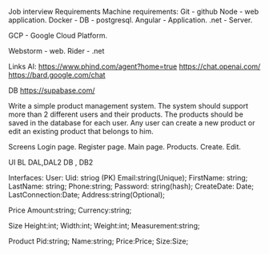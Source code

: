 Job interview
Requirements
Machine requirements:
Git - github
Node - web application.
Docker - DB - postgresql.
Angular - Application.
.net - Server.

GCP - Google Cloud Platform.

Webstorm - web.
Rider - .net

Links
AI:
https://www.phind.com/agent?home=true
https://chat.openai.com/
https://bard.google.com/chat

DB
https://supabase.com/

Write a simple product management system.
The system should support more than 2 different users and their products.
The products should be saved in the database for each user.
Any user can create a new product or edit an existing product that belongs to him.

Screens
Login page.
Register page.
Main page.
Products.
Create.
Edit.

UI
BL
DAL,DAL2
DB , DB2

Interfaces:
User:
Uid: striog (PK)
Email:string(Unique);
FirstName: string;
LastName: string;
Phone:string;
Password: string(hash);
CreateDate: Date;
LastConnection:Date;
Address:string(Optional);

Price
Amount:string;
Currency:string;

Size
Height:int;
Width:int;
Weight:int;
Measurement:string;

Product
Pid:string;
Name:string;
Price:Price;
Size:Size;
